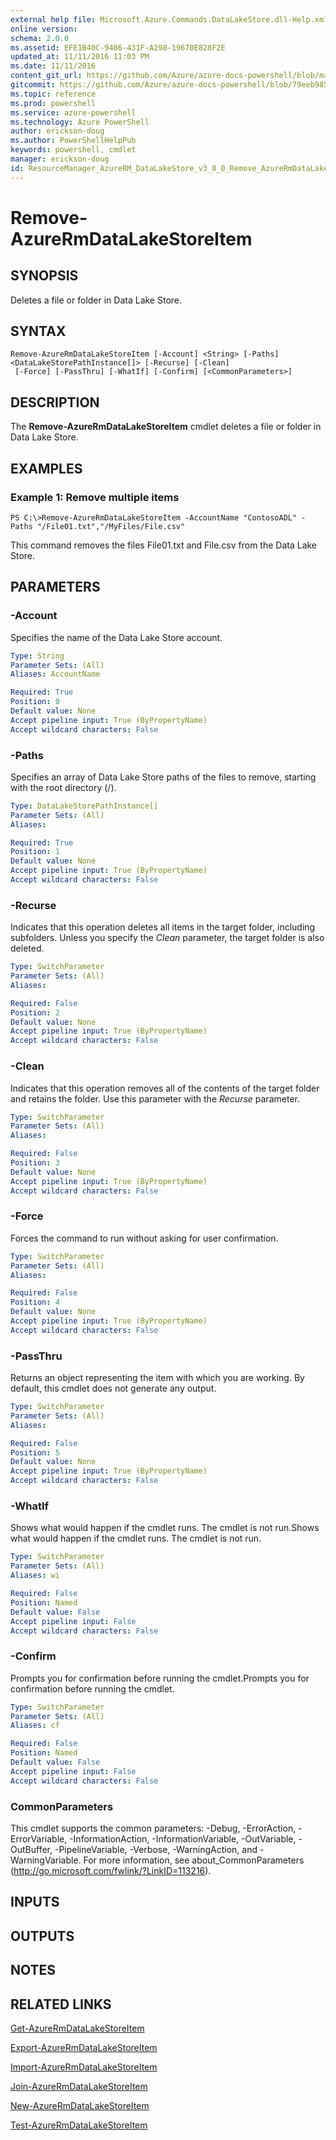 ```yaml
---
external help file: Microsoft.Azure.Commands.DataLakeStore.dll-Help.xml
online version: 
schema: 2.0.0
ms.assetid: EFE1B40C-9486-431F-A298-19670E828F2E
updated_at: 11/11/2016 11:03 PM
ms.date: 11/11/2016
content_git_url: https://github.com/Azure/azure-docs-powershell/blob/master/azureps-cmdlets-docs/ResourceManager/AzureRM.DataLakeStore/v3.0.0/Remove-AzureRmDataLakeStoreItem.md
gitcommit: https://github.com/Azure/azure-docs-powershell/blob/79eeb985ea480979357fb4695832a0c3d29a48bf/azureps-cmdlets-docs/ResourceManager/AzureRM.DataLakeStore/v3.0.0/Remove-AzureRmDataLakeStoreItem.md
ms.topic: reference
ms.prod: powershell
ms.service: azure-powershell
ms.technology: Azure PowerShell
author: erickson-doug
ms.author: PowerShellHelpPub
keywords: powershell, cmdlet
manager: erickson-doug
id: ResourceManager_AzureRM_DataLakeStore_v3_0_0_Remove_AzureRmDataLakeStoreItem_md
---
```


# Remove-AzureRmDataLakeStoreItem

## SYNOPSIS
Deletes a file or folder in Data Lake Store.

## SYNTAX

```
Remove-AzureRmDataLakeStoreItem [-Account] <String> [-Paths] <DataLakeStorePathInstance[]> [-Recurse] [-Clean]
 [-Force] [-PassThru] [-WhatIf] [-Confirm] [<CommonParameters>]
```

## DESCRIPTION
The **Remove-AzureRmDataLakeStoreItem** cmdlet deletes a file or folder in Data Lake Store.

## EXAMPLES

### Example 1: Remove multiple items
```
PS C:\>Remove-AzureRmDataLakeStoreItem -AccountName "ContosoADL" -Paths "/File01.txt","/MyFiles/File.csv"
```

This command removes the files File01.txt and File.csv from the Data Lake Store.

## PARAMETERS

### -Account
Specifies the name of the Data Lake Store account.

```yaml
Type: String
Parameter Sets: (All)
Aliases: AccountName

Required: True
Position: 0
Default value: None
Accept pipeline input: True (ByPropertyName)
Accept wildcard characters: False
```

### -Paths
Specifies an array of Data Lake Store paths of the files to remove, starting with the root directory (/).

```yaml
Type: DataLakeStorePathInstance[]
Parameter Sets: (All)
Aliases: 

Required: True
Position: 1
Default value: None
Accept pipeline input: True (ByPropertyName)
Accept wildcard characters: False
```

### -Recurse
Indicates that this operation deletes all items in the target folder, including subfolders.
Unless you specify the *Clean* parameter, the target folder is also deleted.

```yaml
Type: SwitchParameter
Parameter Sets: (All)
Aliases: 

Required: False
Position: 2
Default value: None
Accept pipeline input: True (ByPropertyName)
Accept wildcard characters: False
```

### -Clean
Indicates that this operation removes all of the contents of the target folder and retains the folder.
Use this parameter with the *Recurse* parameter.

```yaml
Type: SwitchParameter
Parameter Sets: (All)
Aliases: 

Required: False
Position: 3
Default value: None
Accept pipeline input: True (ByPropertyName)
Accept wildcard characters: False
```

### -Force
Forces the command to run without asking for user confirmation.

```yaml
Type: SwitchParameter
Parameter Sets: (All)
Aliases: 

Required: False
Position: 4
Default value: None
Accept pipeline input: True (ByPropertyName)
Accept wildcard characters: False
```

### -PassThru
Returns an object representing the item with which you are working.
By default, this cmdlet does not generate any output.

```yaml
Type: SwitchParameter
Parameter Sets: (All)
Aliases: 

Required: False
Position: 5
Default value: None
Accept pipeline input: True (ByPropertyName)
Accept wildcard characters: False
```

### -WhatIf
Shows what would happen if the cmdlet runs.
The cmdlet is not run.Shows what would happen if the cmdlet runs.
The cmdlet is not run.

```yaml
Type: SwitchParameter
Parameter Sets: (All)
Aliases: wi

Required: False
Position: Named
Default value: False
Accept pipeline input: False
Accept wildcard characters: False
```

### -Confirm
Prompts you for confirmation before running the cmdlet.Prompts you for confirmation before running the cmdlet.

```yaml
Type: SwitchParameter
Parameter Sets: (All)
Aliases: cf

Required: False
Position: Named
Default value: False
Accept pipeline input: False
Accept wildcard characters: False
```

### CommonParameters
This cmdlet supports the common parameters: -Debug, -ErrorAction, -ErrorVariable, -InformationAction, -InformationVariable, -OutVariable, -OutBuffer, -PipelineVariable, -Verbose, -WarningAction, and -WarningVariable. For more information, see about_CommonParameters (http://go.microsoft.com/fwlink/?LinkID=113216).

## INPUTS

## OUTPUTS

## NOTES

## RELATED LINKS

[Get-AzureRmDataLakeStoreItem](xref:ResourceManager/AzureRM.DataLakeStore/v3.0.0/Get-AzureRmDataLakeStoreItem.md)

[Export-AzureRmDataLakeStoreItem](xref:ResourceManager/AzureRM.DataLakeStore/v3.0.0/Export-AzureRmDataLakeStoreItem.md)

[Import-AzureRmDataLakeStoreItem](xref:ResourceManager/AzureRM.DataLakeStore/v3.0.0/Import-AzureRmDataLakeStoreItem.md)

[Join-AzureRmDataLakeStoreItem](xref:ResourceManager/AzureRM.DataLakeStore/v3.0.0/Join-AzureRmDataLakeStoreItem.md)

[New-AzureRmDataLakeStoreItem](xref:ResourceManager/AzureRM.DataLakeStore/v3.0.0/New-AzureRmDataLakeStoreItem.md)

[Test-AzureRmDataLakeStoreItem](xref:ResourceManager/AzureRM.DataLakeStore/v3.0.0/Test-AzureRmDataLakeStoreItem.md)


